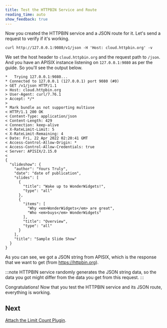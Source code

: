 ```yaml
---
title: Test the HTTPBIN Service and Route
reading_time: auto
show_feedback: true
---
```


Now you created the HTTPBIN service and a JSON route for it. Let's send a request to verify if it's working.

```shell
curl http://127.0.0.1:9080/v1/json -H 'Host: cloud.httpbin.org' -v
```

We set the host header to `cloud.httpbin.org` and the request path to `/json`. And you have an APISIX instance listening on `127.0.0.1:9080` as per the guide.
So you'll see the output below.

```shell
*   Trying 127.0.0.1:9080...
* Connected to 127.0.0.1 (127.0.0.1) port 9080 (#0)
> GET /v1/json HTTP/1.1
> Host: cloud.httpbin.org
> User-Agent: curl/7.76.1
> Accept: */*
>
* Mark bundle as not supporting multiuse
< HTTP/1.1 200 OK
< Content-Type: application/json
< Content-Length: 429
< Connection: keep-alive
< X-RateLimit-Limit: 5
< X-RateLimit-Remaining: 4
< Date: Fri, 22 Apr 2022 02:20:41 GMT
< Access-Control-Allow-Origin: *
< Access-Control-Allow-Credentials: true
< Server: APISIX/2.15.0
<
{
  "slideshow": {
    "author": "Yours Truly",
    "date": "date of publication",
    "slides": [
      {
        "title": "Wake up to WonderWidgets!",
        "type": "all"
      },
      {
        "items": [
          "Why <em>WonderWidgets</em> are great",
          "Who <em>buys</em> WonderWidgets"
        ],
        "title": "Overview",
        "type": "all"
      }
    ],
    "title": "Sample Slide Show"
  }
}
```

As you can see, we got a JSON string from APISIX, which is the response that we want to get (from https://httpbin.org).

:::note
HTTPBIN service randomly generates the JSON string data, so the data you got might differ from the data you get from this request.
:::

Congratulations! Now that you test the HTTPBIN service and its JSON route, everything is working.

Next
----

[Attach the Limit Count Plugin](./attach-limit-count-plugin.md).
